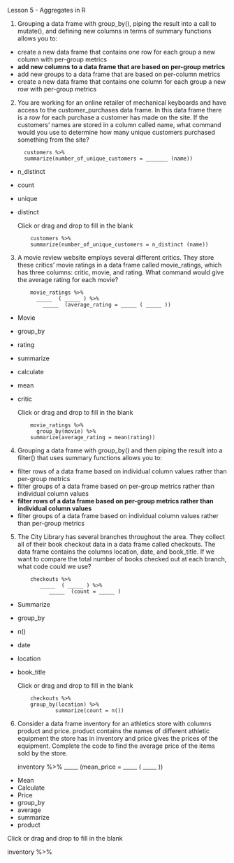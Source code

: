 Lesson 5 - Aggregates in R

1.	Grouping a data frame with group_by(), piping the result into a call to mutate(), and defining new columns in terms of summary functions allows you to:
-	create a new data frame that contains one row for each group a new column with per-group metrics
-	**add new columns to a data frame that are based on per-group metrics**
-	add new groups to a data frame that are based on per-column metrics
-	create a new data frame that contains one column for each group a new row with per-group metrics

2.	You are working for an online retailer of mechanical keyboards and have access to the customer_purchases data frame. In this data frame there is a row for each purchase a customer has made on the site. If the customers’ names are stored in a column called name, what command would you use to determine how many unique customers purchased something from the site?

      
  	      customers %>%
  	      summarize(number_of_unique_customers = _______ (name))

-	n_distinct
-	count
-	unique
-	distinct

      Click or drag and drop to fill in the blank

            customers %>%
            summarize(number_of_unique_customers = n_distinct (name))

3.	A movie review website employs several different critics. They store these critics’ movie ratings in a data frame called movie_ratings, which has three columns: critic, movie, and rating. What command would give the average rating for each movie?

            movie_ratings %>%
              _____  ( _____ ) %>%
                _____  (average_rating = _____ ( _____ ))

-	Movie
-	group_by
-	rating
-	summarize
-	calculate
-	mean
-	critic

      Click or drag and drop to fill in the blank

            movie_ratings %>%
              group_by(movie) %>%
 			summarize(average_rating = mean(rating))

4.	Grouping a data frame with group_by() and then piping the result into a filter() that uses summary functions allows you to:
-	filter rows of a data frame based on individual column values rather than per-group metrics
-	filter groups of a data frame based on per-group metrics rather than individual column values
-	**filter rows of a data frame based on per-group metrics rather than individual column values**
-	filter groups of a data frame based on individual column values rather than per-group metrics

5.	The City Library has several branches throughout the area. They collect all of their book checkout data in a data frame called checkouts. The data frame contains the columns location, date, and book_title. If we want to compare the total number of books checked out at each branch, what code could we use?

            checkouts %>%
               _____  ( _____ ) %>%
                  _____  (count = _____ )

-	Summarize
-	group_by
-	n()
-	date
-	location
-	book_title

      Click or drag and drop to fill in the blank

            checkouts %>%
       		group_by(location) %>%
                    summarize(count = n())
   
6.	Consider a data frame inventory for an athletics store with columns product and price. product contains the names of different athletic equipment the store has in inventory and price gives the prices of the equipment. Complete the code to find the average price of the items sold by the store.

      inventory %>%
            _____  (mean_price = _____ ( _____ ))

-	Mean
-	Calculate
-	Price
-	group_by
-	average
-	summarize
-	product


Click or drag and drop to fill in the blank

inventory %>%
